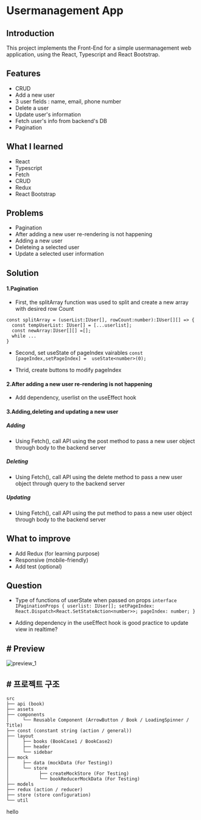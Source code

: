 # Usermanagement App

## Introduction
This project implements the Front-End for a simple usermanagement web application, using the React, Typescript and React Bootstrap.


## Features
- CRUD
- Add a new user
- 3 user fields : name, email, phone number
- Delete a user
- Update user's information
- Fetch user's info from backend's DB
- Pagination

## What I learned
- React
- Typescript
- Fetch
- CRUD
- Redux 
- React Bootstrap

## Problems
- Pagination
- After adding a new user re-rendering is not happening
- Adding a new user
- Deleteing a selected user
- Update a selected user information

## Solution
#### 1.Pagination
- First, the splitArray function was used to split and create a new array with desired row Count

```
const splitArray = (userList:IUser[], rowCount:number):IUser[][] => {
  const tempUserList: IUser[] = [...userlist];
  const newArray:IUser[][] =[];
  while ...
}
```

- Second, set useState of pageIndex vairables
  `const [pageIndex,setPageIndex] =  useState<number>(0);` 

- Thrid, create buttons to modify pageIndex 

#### 2.After adding a new user re-rendering is not happening
- Add dependency, userlist on the useEffect hook

#### 3.Adding,deleting and updating a new user
##### Adding
- Using Fetch(), call API using the post method to pass a new user object through body to the backend server
##### Deleting
- Using Fetch(), call API using the delete method to pass a new user object through query to the backend server
##### Updating
- Using Fetch(), call API using the put method to pass a new user object through body to the backend server


## What to improve
- Add Redux (for learning purpose)
- Responsive (mobile-friendly)
- Add test (optional)

## Question 
- Type of functions of userState when passed on props
`interface IPaginationProps {
  userlist: IUser[];
  setPageIndex: React.Dispatch<React.SetStateAction<number>>;
  pageIndex: number;
}` 

- Adding dependency in the useEffect hook is good practice to update view in realtime?


## # Preview

![preview_1](./src/assets/image/preview_1.png)

## # 프로젝트 구조

```
src
├── api (book)
├── assets
├── components
│     └── Reusable Component (ArrowButton / Book / LoadingSpinner / Title)
├── const (constant string (action / general))
├── layout
│     ├── books (BookCase1 / BookCase2)
│     ├── header
│     └── sidebar
├── mock
│     ├── data (mockData (For Testing))
│     └── store
│           ├── createMockStore (For Testing)
│           └── bookReducerMockData (For Testing)
├── models
├── redux (action / reducer)
├── store (store configuration)
└── util
```

hello